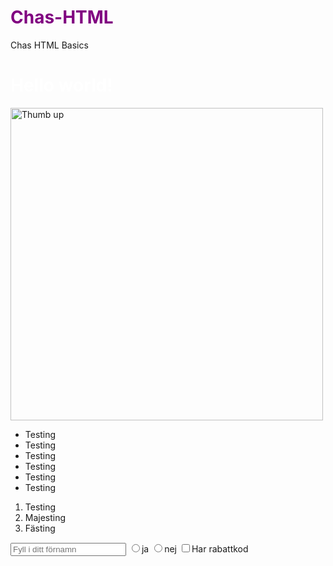 # Chas-HTML
Chas HTML Basics
<!DOCTYPE html>
<html>
    <head>
    <meta charset="utf-8" />
    <meta http-equiv="X-UA-Compatible" content="IE=edge">
    <title>Best site EU</title>
    <meta name="viewport" content="width=device-width, initial-scale=1">
    <link rel="stylesheet" type="text/css" media="screen" href="style.css" />
    <script src="main.js"></script>
    <style>
        h1 {
            color: purple;
        }
    </style>

</head>



<body>
<h1 style="color: white;">Hello world!</h1>

<a href="#" title="En länk till google">
    <img 
    src="https://static.pexels.com/photos/327533/pexels-photo-327533.jpeg" 
    alt="Thumb up"
    title="Bra jobbat"
    width=500px
    height=500px/>
</a>

<ul> 
    <li>Testing</li>
    <li>Testing</li>
    <li>Testing</li>
    <li>Testing</li>
    <li>Testing</li>
    <li>Testing</li>
</ul>

<ol>
    <li>Testing</li>
    <li>Majesting</li>
    <li>Fästing</li>
</ol>

<input type="text" placeholder="Fyll i ditt förnamn">

<label for="ja">
    <input id="ja" type="radio" name="ja-nej">ja
</label>

<label for="nej">
    <input id="nej" type="radio" name="ja-nej">nej
</label>

<label for="discout">
    <input id="discount" type="checkbox" name="discount"/>Har rabattkod
</label>
</body>
</html>
